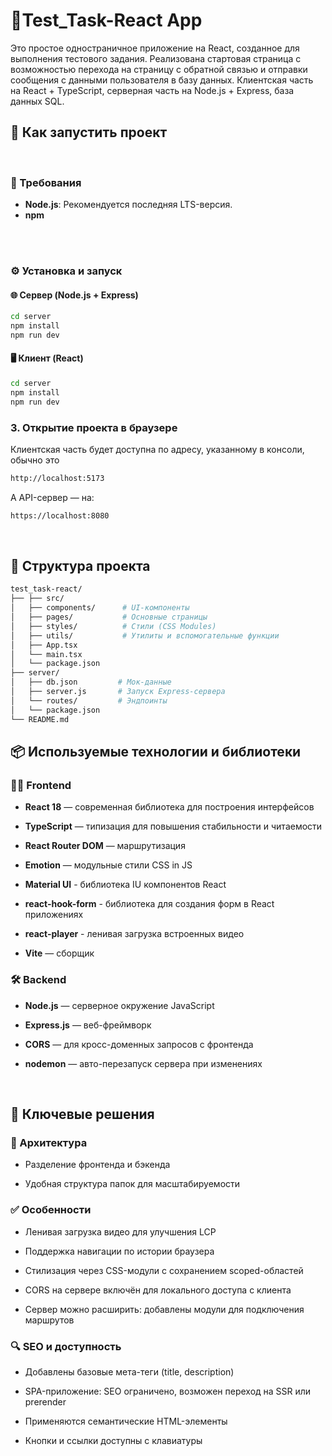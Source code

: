 # 📝Test_Task-React App

Это простое одностраничное приложение на React, созданное для выполнения тестового задания. Реализована стартовая страница с возможностью перехода на страницу с обратной связью и отправки сообщения с данными пользователя в базу данных. Клиентская часть на React + TypeScript, серверная часть на Node.js + Express, база данных SQL.

## 🚀 Как запустить проект
</br>

### 🧩 Требования
- **Node.js**: Рекомендуется последняя LTS-версия.
- **npm** 
</br>
</br>

### ⚙️ Установка и запуск

#### 🌐 Сервер (Node.js + Express)
```bash
cd server
npm install
npm run dev
```

#### 🖥️ Клиент (React)

```bash
cd server
npm install
npm run dev
```

### 3. Открытие проекта в браузере
Клиентская часть будет доступна по адресу, указанному в консоли, обычно это 

```bash
http://localhost:5173
```
А API-сервер — на:
```bash
https://localhost:8080
```
</br>

## 📁 Структура проекта 

```bash
test_task-react/
├── ├── src/
│   ├── components/      # UI-компоненты
│   ├── pages/           # Основные страницы
│   ├── styles/          # Стили (CSS Modules)
│   ├── utils/           # Утилиты и вспомогательные функции
│   ├── App.tsx
│   └── main.tsx
│   └── package.json
├── server/
│   ├── db.json         # Мок-данные
│   ├── server.js       # Запуск Express-сервера
│   └── routes/         # Эндпоинты
│   └── package.json
└── README.md
```

## 📦 Используемые технологии и библиотеки

### 👨‍💻 Frontend
- **React 18** — современная библиотека для построения интерфейсов

- **TypeScript** — типизация для повышения стабильности и читаемости

- **React Router DOM** — маршрутизация

- **Emotion** — модульные стили CSS in JS

- **Material UI** - библиотека IU компонентов React

- **react-hook-form** - библиотека для создания форм в React приложениях

- **react-player** - ленивая загрузка встроенных видео

- **Vite** — сборщик

### 🛠 Backend

- **Node.js** — серверное окружение JavaScript

- **Express.js** —  веб-фреймворк

- **CORS** — для кросс-доменных запросов с фронтенда

- **nodemon** — авто-перезапуск сервера при изменениях

</br>

## 🧠 Ключевые решения

### 🧩 Архитектура

- Разделение фронтенда и бэкенда

- Удобная структура папок для масштабируемости

### ✅ Особенности

- Ленивая загрузка видео для улучшения LCP

- Поддержка навигации по истории браузера

- Стилизация через CSS-модули с сохранением scoped-областей

- CORS на сервере включён для локального доступа с клиента

- Сервер можно расширить: добавлены модули для подключения маршрутов

### 🔍 SEO и доступность
- Добавлены базовые мета-теги (title, description)

- SPA-приложение: SEO ограничено, возможен переход на SSR или prerender

- Применяются семантические HTML-элементы

- Кнопки и ссылки доступны с клавиатуры
